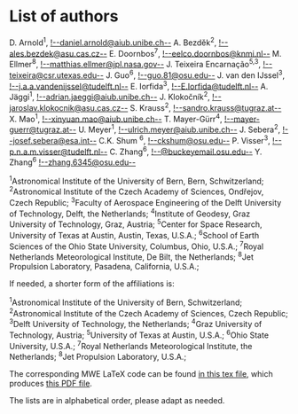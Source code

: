 # List of authors 

D. Arnold<sup>1</sup>,                <!--daniel.arnold@aiub.unibe.ch-->
A. Bezděk<sup>2</sup>,                <!--ales.bezdek@asu.cas.cz-->
E. Doornbos<sup>7</sup>,              <!--eelco.doornbos@knmi.nl-->
M. Ellmer<sup>8</sup>,                <!--matthias.ellmer@jpl.nasa.gov-->
J. Teixeira Encarnação<sup>5,3</sup>, <!--teixeira@csr.utexas.edu-->
J. Guo<sup>6</sup>,                   <!--guo.81@osu.edu-->
J. van den IJssel<sup>3</sup>,        <!--j.a.a.vandenijssel@tudelft.nl-->
E. Iorfida<sup>3</sup>,               <!--E.Iorfida@tudelft.nl-->
A. Jäggi<sup>1</sup>,                 <!--adrian.jaeggi@aiub.unibe.ch-->
J. Klokočník<sup>2</sup>,             <!--jaroslav.klokocnik@asu.cas.cz-->
S. Krauss<sup>2</sup>,                <!--sandro.krauss@tugraz.at-->
X. Mao<sup>1</sup>,                   <!--xinyuan.mao@aiub.unibe.ch-->
T. Mayer-Gürr<sup>4</sup>,            <!--mayer-guerr@tugraz.at-->
U. Meyer<sup>1</sup>,                 <!--ulrich.meyer@aiub.unibe.ch-->
J. Sebera<sup>2</sup>,                <!--josef.sebera@esa.int-->
C.K. Shum <sup>6</sup>,               <!--ckshum@osu.edu-->
P. Visser<sup>3</sup>,                <!--p.n.a.m.visser@tudelft.nl-->
C. Zhang<sup>6</sup>,                 <!--@buckeyemail.osu.edu-->
Y. Zhang<sup>6</sup>                  <!--zhang.6345@osu.edu-->
           
<sup>1</sup>Astronomical Institute of the University of Bern, Bern, Schwitzerland;
<sup>2</sup>Astronomical Institute of the Czech Academy of Sciences, Ondřejov, Czech Republic;
<sup>3</sup>Faculty of Aerospace Engineering of the Delft University of Technology, Delft, the Netherlands;
<sup>4</sup>Institute of Geodesy, Graz University of Technology, Graz, Austria;
<sup>5</sup>Center for Space Research, University of Texas at Austin, Austin, Texas, U.S.A.;
<sup>6</sup>School of Earth Sciences of the Ohio State University, Columbus, Ohio, U.S.A.;
<sup>7</sup>Royal Netherlands Meteorological Institute, De Bilt, the Netherlands;
<sup>8</sup>Jet Propulsion Laboratory, Pasadena, California, U.S.A.;

If needed, a shorter form of the affiliations is:

<sup>1</sup>Astronomical Institute of the University of Bern, Schwitzerland;
<sup>2</sup>Astronomical Institute of the Czech Academy of Sciences, Czech Republic;
<sup>3</sup>Delft University of Technology, the Netherlands;
<sup>4</sup>Graz University of Technology, Austria;
<sup>5</sup>University of Texas at Austin, U.S.A.;
<sup>6</sup>Ohio State University, U.S.A.;
<sup>7</sup>Royal Netherlands Meteorological Institute, the Netherlands;
<sup>8</sup>Jet Propulsion Laboratory, U.S.A.;

The corresponding MWE LaTeX code can be found [in this tex file](https://jgte.github.io/gswarm/listofauthors/listofauthors.tex), which produces [this PDF file](https://jgte.github.io/gswarm/listofauthors/listofauthors.pdf).

The lists are in alphabetical order, please adapt as needed.
